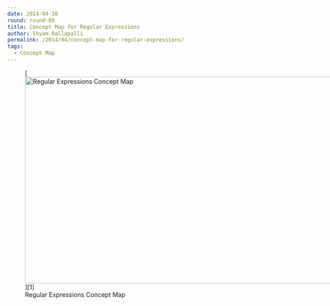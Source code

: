 ```yaml
---
date: 2014-04-30
round: round-09
title: Concept Map for Regular Expressions
author: Shyam Rallapalli
permalink: /2014/04/concept-map-for-regular-expressions/
tags:
  - Concept Map
---
```

<figure id="attachment_6853" style="width: 707px;" class="wp-caption alignleft">[<img class="size-large wp-image-6853" alt="Regular Expressions Concept Map" src="http://teaching.software-carpentry.org/wp-content/uploads/2014/04/IMAG0051-1024x682.jpg" width="707" height="470" />][1]<figcaption class="wp-caption-text">Regular Expressions Concept Map</figcaption></figure>

 [1]: http://teaching.software-carpentry.org/wp-content/uploads/2014/04/IMAG0051.jpg
